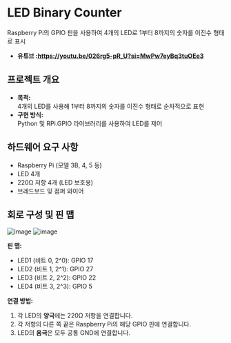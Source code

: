 # LED Binary Counter

Raspberry Pi의 GPIO 핀을 사용하여 4개의 LED로 1부터 8까지의 숫자를 이진수 형태로 표시
- **유튜브 :https://youtu.be/026rg5-pR_U?si=MwPw7eyBq3tuOEe3**

## 프로젝트 개요

- **목적:**  
  4개의 LED를 사용해 1부터 8까지의 숫자를 이진수 형태로 순차적으로 표현  
- **구현 방식:**  
  Python 및 RPi.GPIO 라이브러리를 사용하여 LED를 제어

## 하드웨어 요구 사항

- Raspberry Pi (모델 3B, 4, 5 등)
- LED 4개
- 220Ω 저항 4개 (LED 보호용)
- 브레드보드 및 점퍼 와이어

## 회로 구성 및 핀 맵

![image](https://github.com/user-attachments/assets/482a8f0e-7e8f-45b2-ba1b-fe3c4738c9b1)
![image](https://github.com/user-attachments/assets/5dac8f83-b9c0-4d1b-badf-ab516a2d72cc)


**핀 맵:**  
- LED1 (비트 0, 2^0): GPIO 17  
- LED2 (비트 1, 2^1): GPIO 27  
- LED3 (비트 2, 2^2): GPIO 22  
- LED4 (비트 3, 2^3): GPIO 5

**연결 방법:**
1. 각 LED의 **양극**에는 220Ω 저항을 연결합니다.
2. 각 저항의 다른 쪽 끝은 Raspberry Pi의 해당 GPIO 핀에 연결합니다.
3. LED의 **음극**은 모두 공통 GND에 연결합니다.

